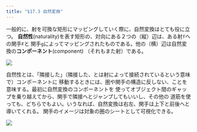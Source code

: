 ```yaml
---
title: "$17.3 自然変換"
---
```


一般的に、射を可換な矩形にマッピングしていく際に、自然変換はとても役に立つ。
**自然性**(naturality)を表す矩形の、対向にある２つの（縦）辺は、ある射`f`への関手`F`と
関手`g`によってマッピングされたものである。他の（横）辺は自然変換の**コンポーネント**(component)
（それもまた射）である。

![](https://storage.googleapis.com/zenn-user-upload/67268beb0d29-20211129.jpg)

自然性とは、「隣接した」（隣接した、とは射によって接続されているという意味で）コンポーネントに
移動するときには、圏や関手の構造に反しない、ことを意味する。最初に自然変換のコンポーネントを
使ってオブジェクト間のギャップを乗り越えてから、関手で隣接へとジャンプしてもいいし、その他の
道筋を使っても、どちらでもよい。いうなれば、自然変換は右左、関手は上下と前後へと導いてくれる。
関手のイメージは対象の圏のシートとして可視化できる。

![](https://storage.googleapis.com/zenn-user-upload/b8468116d87b-20211129.png)
